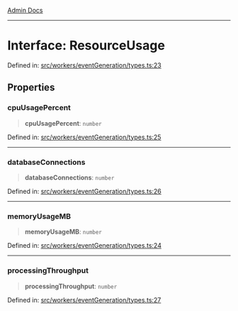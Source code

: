 [Admin Docs](/)

***

# Interface: ResourceUsage

Defined in: [src/workers/eventGeneration/types.ts:23](https://github.com/Sourya07/talawa-api/blob/583d62db9438de398bb9012a4a2617e2cb268b08/src/workers/eventGeneration/types.ts#L23)

## Properties

### cpuUsagePercent

> **cpuUsagePercent**: `number`

Defined in: [src/workers/eventGeneration/types.ts:25](https://github.com/Sourya07/talawa-api/blob/583d62db9438de398bb9012a4a2617e2cb268b08/src/workers/eventGeneration/types.ts#L25)

***

### databaseConnections

> **databaseConnections**: `number`

Defined in: [src/workers/eventGeneration/types.ts:26](https://github.com/Sourya07/talawa-api/blob/583d62db9438de398bb9012a4a2617e2cb268b08/src/workers/eventGeneration/types.ts#L26)

***

### memoryUsageMB

> **memoryUsageMB**: `number`

Defined in: [src/workers/eventGeneration/types.ts:24](https://github.com/Sourya07/talawa-api/blob/583d62db9438de398bb9012a4a2617e2cb268b08/src/workers/eventGeneration/types.ts#L24)

***

### processingThroughput

> **processingThroughput**: `number`

Defined in: [src/workers/eventGeneration/types.ts:27](https://github.com/Sourya07/talawa-api/blob/583d62db9438de398bb9012a4a2617e2cb268b08/src/workers/eventGeneration/types.ts#L27)
